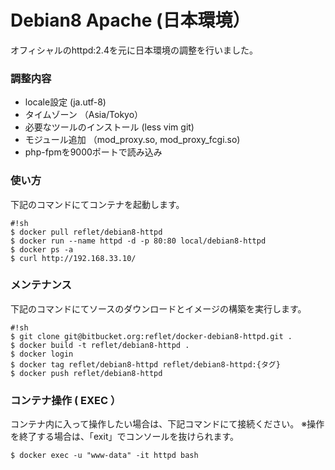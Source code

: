 # Debian8 Apache (日本環境） #

オフィシャルのhttpd:2.4を元に日本環境の調整を行いました。

### 調整内容 ###

* locale設定 (ja.utf-8)
* タイムゾーン （Asia/Tokyo）
* 必要なツールのインストール (less vim git)
* モジュール追加 （mod_proxy.so, mod_proxy_fcgi.so)
* php-fpmを9000ポートで読み込み

### 使い方 ###

下記のコマンドにてコンテナを起動します。

```
#!sh
$ docker pull reflet/debian8-httpd
$ docker run --name httpd -d -p 80:80 local/debian8-httpd
$ docker ps -a
$ curl http://192.168.33.10/
```

### メンテナンス ###

下記のコマンドにてソースのダウンロードとイメージの構築を実行します。

```
#!sh
$ git clone git@bitbucket.org:reflet/docker-debian8-httpd.git .
$ docker build -t reflet/debian8-httpd .
$ docker login
$ docker tag reflet/debian8-httpd reflet/debian8-httpd:{タグ}
$ docker push reflet/debian8-httpd
```

### コンテナ操作 ( EXEC ） ###

コンテナ内に入って操作したい場合は、下記コマンドにて接続ください。
※操作を終了する場合は、「exit」でコンソールを抜けられます。

```
$ docker exec -u "www-data" -it httpd bash
```